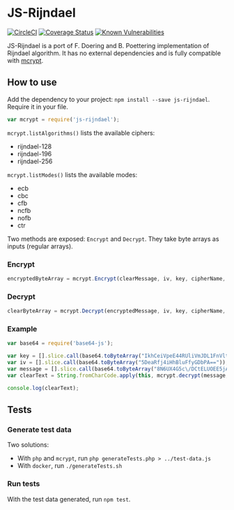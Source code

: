 # JS-Rijndael

[![CircleCI](https://circleci.com/gh/kraynel/js-rijndael.svg?style=svg)](https://circleci.com/gh/kraynel/js-rijndael)
[![Coverage Status](https://coveralls.io/repos/github/kraynel/js-rijndael/badge.svg?branch=master)](https://coveralls.io/github/kraynel/js-rijndael?branch=master)
[![Known Vulnerabilities](https://snyk.io/test/npm/js-rijndael/badge.svg)](https://snyk.io/test/npm/js-rijndael)

JS-Rijndael is a port of F. Doering and B. Poettering implementation of Rijndael algorithm.
It has no external dependencies and is fully compatible with [mcrypt](http://php.net/manual/fr/book.mcrypt.php).

## How to use

Add the dependency to your project: `npm install --save js-rijndael`.
Require it in your file.
```js
var mcrypt = require('js-rijndael');
```
`mcrypt.listAlgorithms()` lists the available ciphers:
- rijndael-128
- rijndael-196
- rijndael-256

`mcrypt.listModes()` lists the available modes:
- ecb
- cbc
- cfb
- ncfb
- nofb
- ctr

Two methods are exposed: `Encrypt` and `Decrypt`. They take byte arrays as inputs (regular arrays).

### Encrypt

```js
encryptedByteArray = mcrypt.Encrypt(clearMessage, iv, key, cipherName, mode);
```

### Decrypt

```js
clearByteArray = mcrypt.Decrypt(encryptedMessage, iv, key, cipherName, mode);
```

### Example

```js
var base64 = require('base64-js');

var key = [].slice.call(base64.toByteArray("IkhCeiVpeE44RUliVmJDL1FnVltWNVomJn44RSZ4UWU="));
var iv = [].slice.call(base64.toByteArray("5DeaRfj4iHhBluFfyGDbPA=="));
var message = [].slice.call(base64.toByteArray("8N6UX4G5c\/DCtELUOEE5jAdlkLvjBpFQGvo\/7fv3lrOfBUY\/Ze545d5k1C\/lA4zQ88rt52TB3Gz4egWJzerxZy41+sVSOrtLHrQR+Tv7NGfi+vSlZdmAsYVtHOHEPvImmkr+8k9hkKLlZELdY\/mq2t5INTqtmPwxufJB\/3LC+HPnnC0BGYxjvKIJ3jEBfzwcmOiyZG7iea\/BLIZwoH9lUzRe8cR+eVjlTig9NW\/tNMdkYBrxCXoK8XlNAXzjkgtq6c2Sd8keckHvEkYdSkie+ZaZvSwngCQgOKsiTs3jUJkedVnHM9VXLeUCocV17IldQxxghCK14hvLZ4WRCbtDHxMreCR3Rpwv11rWURpvmz0="));
var clearText = String.fromCharCode.apply(this, mcrypt.decrypt(message, iv, key, cipher.cipher, cipher.mode));

console.log(clearText);
```
## Tests
### Generate test data

Two solutions:

- With `php` and `mcrypt`, run `php generateTests.php > ../test-data.js`
- With `docker`, run `./generateTests.sh`

### Run tests
With the test data generated, run `npm test`.
